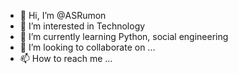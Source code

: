 - 👋 Hi, I’m @ASRumon
- 👀 I’m interested in Technology
- 🌱 I’m currently learning Python, social engineering
- 💞️ I’m looking to collaborate on ...
- 📫 How to reach me ...

<!---
ASRumon/ASRumon is a ✨ special ✨ repository because its `README.md` (this file) appears on your GitHub profile.
You can click the Preview link to take a look at your changes.
--->
